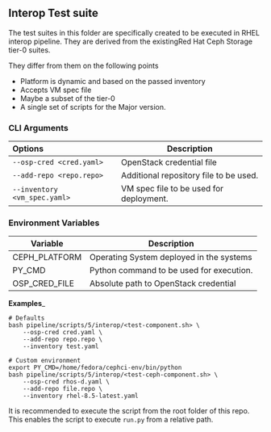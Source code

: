 ## Interop Test suite
The test suites in this folder are specifically created to be executed in RHEL
interop pipeline. They are derived from the existingRed Hat Ceph Storage tier-0
suites.

They differ from them on the following points

- Platform is dynamic and based on the passed inventory
- Accepts VM spec file
- Maybe a subset of the tier-0
- A single set of scripts for the Major version.

### CLI Arguments

| Options | Description |
| :---- | ----------- |
| `--osp-cred <cred.yaml>` | OpenStack credential file |
| `--add-repo <repo.repo>` | Additional repository file to be used. |
| `--inventory <vm_spec.yaml>` | VM spec file to be used for deployment.|

### Environment Variables

| Variable | Description |
| -------- | ----------- |
| CEPH_PLATFORM | Operating System deployed in the systems |
| PY_CMD | Python command to be used for execution. |
| OSP_CRED_FILE | Absolute path to OpenStack credential |


__Examples___
```usage
# Defaults
bash pipeline/scripts/5/interop/<test-component.sh> \
    --osp-cred cred.yaml \
    --add-repo repo.repo \
    --inventory test.yaml

# Custom environment
export PY_CMD=/home/fedora/cephci-env/bin/python
bash pipeline/scripts/5/interop/<test-ceph-component.sh> \
    --osp-cred rhos-d.yaml \
    --add-repo file.repo \
    --inventory rhel-8.5-latest.yaml 
```

It is recommended to execute the script from the root folder of this repo.
This enables the script to execute `run.py` from a relative path.
